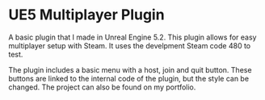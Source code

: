 # UE5 Multiplayer Plugin
A basic plugin that I made in Unreal Engine 5.2. This plugin allows for easy multiplayer setup with Steam. It uses the develpment Steam code 480 to test.

The plugin includes a basic menu with a host, join and quit button. These buttons are linked to the internal code of the plugin, but the style can be changed.
The project can also be found on my portfolio.
